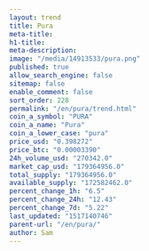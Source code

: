 ```yaml
---
layout: trend
title: Pura
meta-title: 
h1-title: 
meta-description: 
image: "/media/14913533/pura.png"
published: true
allow_search_engine: false
sitemap: false
enable_comment: false
sort_order: 228
permalink: "/en/pura/trend.html"
coin_a_symbol: "PURA"
coin_a_name: "Pura"
coin_a_lower_case: "pura"
price_usd: "0.398272"
price_btc: "0.00003390"
24h_volume_usd: "270342.0"
market_cap_usd: "179364956.0"
total_supply: "179364956.0"
available_supply: "172582462.0"
percent_change_1h: "6.5"
percent_change_24h: "12.43"
percent_change_7d: "5.22"
last_updated: "1517140746"
parent-url: "/en/pura/"
author: Sam
---
```


